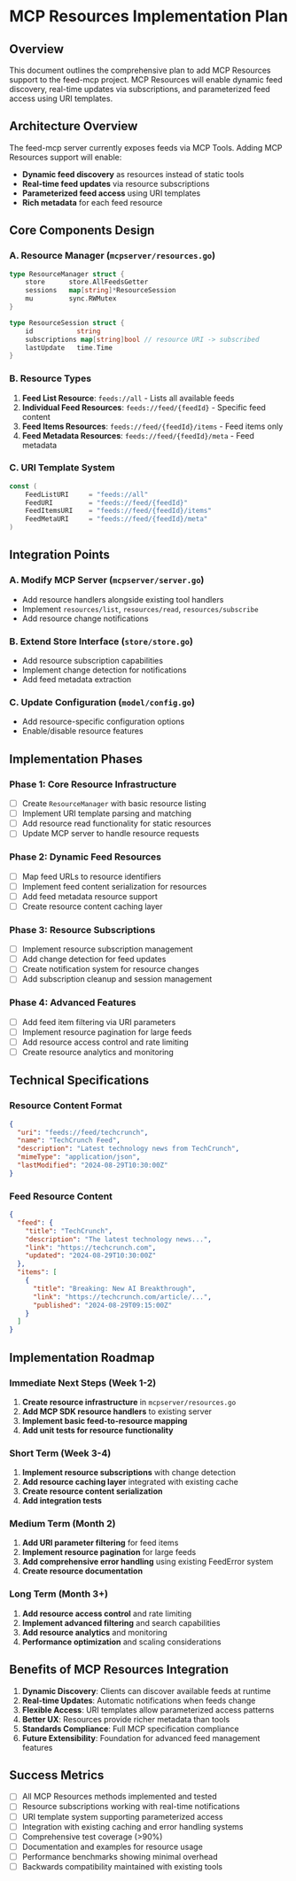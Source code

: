 # MCP Resources Implementation Plan

## Overview

This document outlines the comprehensive plan to add MCP Resources support to the feed-mcp project. MCP Resources will enable dynamic feed discovery, real-time updates via subscriptions, and parameterized feed access using URI templates.

## Architecture Overview

The feed-mcp server currently exposes feeds via MCP Tools. Adding MCP Resources support will enable:
- **Dynamic feed discovery** as resources instead of static tools
- **Real-time feed updates** via resource subscriptions
- **Parameterized feed access** using URI templates
- **Rich metadata** for each feed resource

## Core Components Design

### A. Resource Manager (`mcpserver/resources.go`)
```go
type ResourceManager struct {
    store      store.AllFeedsGetter
    sessions   map[string]*ResourceSession
    mu         sync.RWMutex
}

type ResourceSession struct {
    id           string
    subscriptions map[string]bool // resource URI -> subscribed
    lastUpdate   time.Time
}
```

### B. Resource Types
1. **Feed List Resource**: `feeds://all` - Lists all available feeds
2. **Individual Feed Resources**: `feeds://feed/{feedId}` - Specific feed content
3. **Feed Items Resources**: `feeds://feed/{feedId}/items` - Feed items only
4. **Feed Metadata Resources**: `feeds://feed/{feedId}/meta` - Feed metadata

### C. URI Template System
```go
const (
    FeedListURI     = "feeds://all"
    FeedURI         = "feeds://feed/{feedId}"
    FeedItemsURI    = "feeds://feed/{feedId}/items"
    FeedMetaURI     = "feeds://feed/{feedId}/meta"
)
```

## Integration Points

### A. Modify MCP Server (`mcpserver/server.go`)
- Add resource handlers alongside existing tool handlers
- Implement `resources/list`, `resources/read`, `resources/subscribe`
- Add resource change notifications

### B. Extend Store Interface (`store/store.go`)
- Add resource subscription capabilities
- Implement change detection for notifications
- Add feed metadata extraction

### C. Update Configuration (`model/config.go`)
- Add resource-specific configuration options
- Enable/disable resource features

## Implementation Phases

### Phase 1: Core Resource Infrastructure
- [ ] Create `ResourceManager` with basic resource listing
- [ ] Implement URI template parsing and matching
- [ ] Add resource read functionality for static resources
- [ ] Update MCP server to handle resource requests

### Phase 2: Dynamic Feed Resources  
- [ ] Map feed URLs to resource identifiers
- [ ] Implement feed content serialization for resources
- [ ] Add feed metadata resource support
- [ ] Create resource content caching layer

### Phase 3: Resource Subscriptions
- [ ] Implement resource subscription management
- [ ] Add change detection for feed updates
- [ ] Create notification system for resource changes
- [ ] Add subscription cleanup and session management

### Phase 4: Advanced Features
- [ ] Add feed item filtering via URI parameters
- [ ] Implement resource pagination for large feeds
- [ ] Add resource access control and rate limiting
- [ ] Create resource analytics and monitoring

## Technical Specifications

### Resource Content Format
```json
{
  "uri": "feeds://feed/techcrunch",
  "name": "TechCrunch Feed",
  "description": "Latest technology news from TechCrunch",
  "mimeType": "application/json",
  "lastModified": "2024-08-29T10:30:00Z"
}
```

### Feed Resource Content
```json
{
  "feed": {
    "title": "TechCrunch",
    "description": "The latest technology news...",
    "link": "https://techcrunch.com",
    "updated": "2024-08-29T10:30:00Z"
  },
  "items": [
    {
      "title": "Breaking: New AI Breakthrough",
      "link": "https://techcrunch.com/article/...",
      "published": "2024-08-29T09:15:00Z"
    }
  ]
}
```

## Implementation Roadmap

### Immediate Next Steps (Week 1-2)
1. **Create resource infrastructure** in `mcpserver/resources.go`
2. **Add MCP SDK resource handlers** to existing server
3. **Implement basic feed-to-resource mapping**
4. **Add unit tests for resource functionality**

### Short Term (Week 3-4)  
1. **Implement resource subscriptions** with change detection
2. **Add resource caching layer** integrated with existing cache
3. **Create resource content serialization**
4. **Add integration tests**

### Medium Term (Month 2)
1. **Add URI parameter filtering** for feed items
2. **Implement resource pagination** for large feeds  
3. **Add comprehensive error handling** using existing FeedError system
4. **Create resource documentation**

### Long Term (Month 3+)
1. **Add resource access control** and rate limiting
2. **Implement advanced filtering** and search capabilities
3. **Add resource analytics** and monitoring
4. **Performance optimization** and scaling considerations

## Benefits of MCP Resources Integration

1. **Dynamic Discovery**: Clients can discover available feeds at runtime
2. **Real-time Updates**: Automatic notifications when feeds change
3. **Flexible Access**: URI templates allow parameterized access patterns
4. **Better UX**: Resources provide richer metadata than tools
5. **Standards Compliance**: Full MCP specification compliance
6. **Future Extensibility**: Foundation for advanced feed management features

## Success Metrics

- [ ] All MCP Resources methods implemented and tested
- [ ] Resource subscriptions working with real-time notifications
- [ ] URI template system supporting parameterized access
- [ ] Integration with existing caching and error handling systems
- [ ] Comprehensive test coverage (>90%)
- [ ] Documentation and examples for resource usage
- [ ] Performance benchmarks showing minimal overhead
- [ ] Backwards compatibility maintained with existing tools